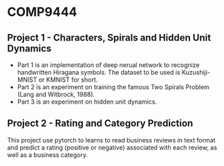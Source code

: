 # COMP9444
## Project 1 - Characters, Spirals and Hidden Unit Dynamics
- Part 1 is an implementation of deep nerual network to recognize handwritten Hiragana symbols. The dataset to be used is Kuzushiji-MNIST or KMNIST for short.
- Part 2 is an experiment on training the famous Two Spirals Problem (Lang and Witbrock, 1988).
- Part 3 is an experiment on hidden unit dynamics.

## Project 2 - Rating and Category Prediction
This project use pytorch to learns to read business reviews in text format and predict a rating (positive or negative) associated with each review, as well as a business category.
